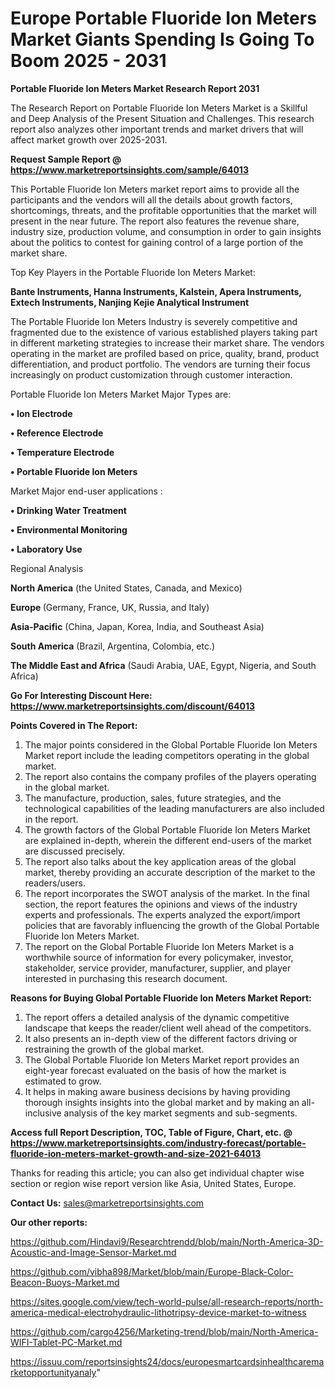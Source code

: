 # Europe Portable Fluoride Ion Meters Market Giants Spending Is Going To Boom 2025 - 2031

<strong>Portable Fluoride Ion Meters Market Research Report 2031</strong>

The Research Report on Portable Fluoride Ion Meters Market is a Skillful and Deep Analysis of the Present Situation and Challenges. This research report also analyzes other important trends and market drivers that will affect market growth over 2025-2031.

<strong>Request Sample Report @ <a href=https://www.marketreportsinsights.com/sample/64013>https://www.marketreportsinsights.com/sample/64013</a></strong>

This Portable Fluoride Ion Meters market report aims to provide all the participants and the vendors will all the details about growth factors, shortcomings, threats, and the profitable opportunities that the market will present in the near future. The report also features the revenue share, industry size, production volume, and consumption in order to gain insights about the politics to contest for gaining control of a large portion of the market share.

Top Key Players in the Portable Fluoride Ion Meters Market:

<strong>Bante Instruments, Hanna Instruments, Kalstein, Apera Instruments, Extech Instruments, Nanjing Kejie Analytical Instrument</strong>

The Portable Fluoride Ion Meters Industry is severely competitive and fragmented due to the existence of various established players taking part in different marketing strategies to increase their market share. The vendors operating in the market are profiled based on price, quality, brand, product differentiation, and product portfolio. The vendors are turning their focus increasingly on product customization through customer interaction.

Portable Fluoride Ion Meters Market Major Types are:

<strong>• Ion Electrode

• Reference Electrode

• Temperature Electrode

• Portable Fluoride Ion Meters</strong>

Market Major end-user applications :

<strong>• Drinking Water Treatment

• Environmental Monitoring

• Laboratory Use</strong>

Regional Analysis

</u><strong><b>North America</b></strong> (the United States, Canada, and Mexico)

<strong><b>Europe </b></strong>(Germany, France, UK, Russia, and Italy)

<strong><b>Asia-Pacific</b></strong> (China, Japan, Korea, India, and Southeast Asia)

<strong><b>South America</b></strong> (Brazil, Argentina, Colombia, etc.)

<strong><b>The Middle East and Africa</b></strong> (Saudi Arabia, UAE, Egypt, Nigeria, and South Africa)

<strong>Go For Interesting Discount Here: <a href=https://www.marketreportsinsights.com/discount/64013>https://www.marketreportsinsights.com/discount/64013</a></strong>

<strong>Points Covered in The Report:</strong>
<ol>
  <li>The major points considered in the Global Portable Fluoride Ion Meters Market report include the leading competitors operating in the global market.</li>
  <li>The report also contains the company profiles of the players operating in the global market.</li>
  <li>The manufacture, production, sales, future strategies, and the technological capabilities of the leading manufacturers are also included in the report.</li>
  <li>The growth factors of the Global Portable Fluoride Ion Meters Market are explained in-depth, wherein the different end-users of the market are discussed precisely.</li>
  <li>The report also talks about the key application areas of the global market, thereby providing an accurate description of the market to the readers/users.</li>
  <li>The report incorporates the SWOT analysis of the market. In the final section, the report features the opinions and views of the industry experts and professionals. The experts analyzed the export/import policies that are favorably influencing the growth of the Global Portable Fluoride Ion Meters Market.</li>
  <li>The report on the Global Portable Fluoride Ion Meters Market is a worthwhile source of information for every policymaker, investor, stakeholder, service provider, manufacturer, supplier, and player interested in purchasing this research document.</li>
</ol>
<strong>Reasons for Buying Global Portable Fluoride Ion Meters Market Report:</strong>

<ol>
  <li>The report offers a detailed analysis of the dynamic competitive landscape that keeps the reader/client well ahead of the competitors.</li>
  <li>It also presents an in-depth view of the different factors driving or restraining the growth of the global market.</li>
  <li>The Global Portable Fluoride Ion Meters Market report provides an eight-year forecast evaluated on the basis of how the market is estimated to grow.</li>
  <li>It helps in making aware business decisions by having providing thorough insights insights into the global market and by making an all-inclusive analysis of the key market segments and sub-segments.</li>
</ol>
<strong>Access full Report Description, TOC, Table of Figure, Chart, etc. @ <a href=https://www.marketreportsinsights.com/industry-forecast/portable-fluoride-ion-meters-market-growth-and-size-2021-64013>https://www.marketreportsinsights.com/industry-forecast/portable-fluoride-ion-meters-market-growth-and-size-2021-64013</a></strong>


Thanks for reading this article; you can also get individual chapter wise section or region wise report version like Asia, United States, Europe.

<strong>Contact Us:</strong>
sales@marketreportsinsights.com

<strong>Our other reports:</strong>

<a href=https://github.com/Hindavi9/Researchtrendd/blob/main/North-America-3D-Acoustic-and-Image-Sensor-Market.md>https://github.com/Hindavi9/Researchtrendd/blob/main/North-America-3D-Acoustic-and-Image-Sensor-Market.md</a>

<a href=https://github.com/vibha898/Market/blob/main/Europe-Black-Color-Beacon-Buoys-Market.md>https://github.com/vibha898/Market/blob/main/Europe-Black-Color-Beacon-Buoys-Market.md</a>

<a href=https://sites.google.com/view/tech-world-pulse/all-research-reports/north-america-medical-electrohydraulic-lithotripsy-device-market-to-witness>https://sites.google.com/view/tech-world-pulse/all-research-reports/north-america-medical-electrohydraulic-lithotripsy-device-market-to-witness</a>

<a href=https://github.com/cargo4256/Marketing-trend/blob/main/North-America-WIFI-Tablet-PC-Market.md>https://github.com/cargo4256/Marketing-trend/blob/main/North-America-WIFI-Tablet-PC-Market.md</a>

<a href=https://issuu.com/reportsinsights24/docs/europesmartcardsinhealthcaremarketopportunityanaly>https://issuu.com/reportsinsights24/docs/europesmartcardsinhealthcaremarketopportunityanaly</a>"

